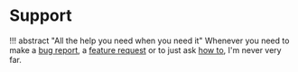 # Support
!!! abstract "All the help you need when you need it"
    Whenever you need to make a [bug report](https://github.com/isontheline/pro.webssh.net/issues/new?assignees=&labels=&template=bug_report.md&title=), a [feature request](https://github.com/isontheline/pro.webssh.net/issues/new?assignees=&labels=&template=feature_request.md&title=) or to just ask [how to](https://github.com/isontheline/pro.webssh.net/issues/new?assignees=&labels=&template=how_to.md&title=), I'm never very far.
